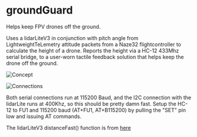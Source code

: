 # groundGuard
Helps keep FPV drones off the ground.

Uses a lidarLiteV3 in conjunction with pitch angle from LightweightTeLemetry attitude packets from a Naze32 flightcontroller to calculate the height of a drone.
Reports the height via a HC-12 433Mhz serial bridge, to a user-worn tactile feedback solution that helps keep the drone off the ground.

![Concept](https://rawgit.com/Robotto/groundGuard/master/anglesSketch.svg "Concept")

![Connections](https://rawgit.com/Robotto/groundGuard/master/HardwareSetup.png "Connections")

Both serial connections run at 115200 Baud, and the I2C connection with the lidarLite runs at 400Khz, so this should be pretty damn fast.
Setup the HC-12 to FU1 and 115200 baud (AT+FU1, AT+B115200) by pulling the "SET" pin low and issuing AT commands.

The lidarLiteV3 distanceFast() function is from [here](https://github.com/garmin/LIDARLite_v3_Arduino_Library/)